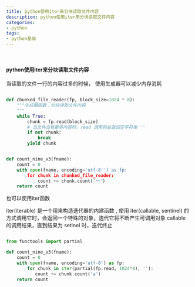```yaml
---
title: python使用iter来分块读取文件内容
description: python使用iter来分块读取文件内容
categories:
- python
tags:
- python基础
---
```


<br>

#### python使用iter来分块读取文件内容

当读取的文件一行的内容过多的时候， 使用生成器可以减少内存消耗

```python

def chunked_file_reader(fp, block_size=1024 * 8):
    """生成器函数：分块读取文件内容
    """
    while True:
        chunk = fp.read(block_size)
        # 当文件没有更多内容时，read 调用将会返回空字符串 ''
        if not chunk:
            break
        yield chunk


def count_nine_v3(fname):
    count = 0
    with open(fname, encoding='utf-8'') as fp:
        for chunk in chunked_file_reader:
            count += chunk.count('一')
    return count
```

也可以使用iter函数 


iter(iterable) 是一个用来构造迭代器的内建函数 , 使用 iter(callable, sentinel) 的方式调用它时，会返回一个特殊的对象，迭代它将不断产生可调用对象 callable 的调用结果，直到结果为 setinel 时，迭代终止

```python

from functools import partial

def count_nine_v3(fname):
    count = 0
    with open(fname, encoding='utf-8') as fp:
        for chunk in iter(partial(fp.read, 1024*8), ''):
           count += chunk.count('a')
    return count

```
